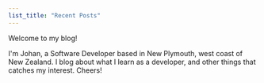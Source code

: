 ```yaml
---
list_title: "Recent Posts"
---
```


Welcome to my blog!

I'm Johan, a Software Developer based in New Plymouth, west coast of New Zealand. I blog about what I learn as a developer, and other things that catches my interest.
Cheers!
